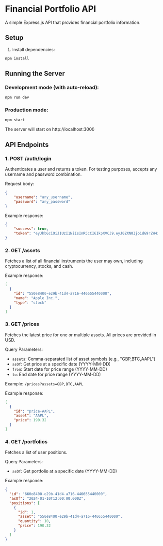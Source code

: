 # Financial Portfolio API

A simple Express.js API that provides financial portfolio information.

## Setup

1. Install dependencies:
```bash
npm install
```

## Running the Server

### Development mode (with auto-reload):
```bash
npm run dev
```

### Production mode:
```bash
npm start
```

The server will start on http://localhost:3000

## API Endpoints

### 1. POST /auth/login
Authenticates a user and returns a token. For testing purposes, accepts any username and password combination.

Request body:
```json
{
    "username": "any_username",
    "password": "any_password"
}
```

Example response:
```json
{
    "success": true,
    "token": "eyJhbGciOiJIUzI1NiIsInR5cCI6IkpXVCJ9.eyJ0ZXN0IjoidG9rZW4ifQ.aXh-jeDNyVGWEvDx-ehkyOJHZhZY1UhxW8YNKPqjIhw"
}
```

### 2. GET /assets
Fetches a list of all financial instruments the user may own, including cryptocurrency, stocks, and cash.

Example response:
```json
[
  {
    "id": "550e8400-e29b-41d4-a716-446655440000",
    "name": "Apple Inc.",
    "type": "stock"
  }
]
```

### 3. GET /prices
Fetches the latest price for one or multiple assets. All prices are provided in USD.

Query Parameters:
- `assets`: Comma-separated list of asset symbols (e.g., "GBP,BTC,AAPL")
- `asOf`: Get price at a specific date (YYYY-MM-DD)
- `from`: Start date for price range (YYYY-MM-DD)
- `to`: End date for price range (YYYY-MM-DD)

Example: `/prices?assets=GBP,BTC,AAPL`

Example response:
```json
[
  {
    "id": "price-AAPL",
    "asset": "AAPL",
    "price": 190.32
  }
]
```

### 4. GET /portfolios
Fetches a list of user positions.

Query Parameters:
- `asOf`: Get portfolio at a specific date (YYYY-MM-DD)

Example response:
```json
{
  "id": "660e8400-e29b-41d4-a716-446655440000",
  "asOf": "2024-01-10T12:00:00.000Z",
  "positions": [
    {
      "id": 1,
      "asset": "550e8400-e29b-41d4-a716-446655440000",
      "quantity": 10,
      "price": 190.32
    }
  ]
}
``` 